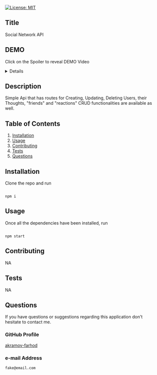 
  [![License: MIT](https://img.shields.io/badge/License-MIT-yellow.svg)](https://opensource.org/licenses/MIT)
  ## Title
  Social Network API
  
  ## DEMO
  Click on the Spoiler to reveal DEMO Video
  <details>
  
  [social-network-api.webm](https://user-images.githubusercontent.com/123986533/235402238-ab9f994e-631f-4503-a9ee-fd30ed135a69.webm)

  </details>

  ## Description 
  Simple Api that has routes for Creating, Updating, Deleting Users, their Thoughts, "friends" and "reactions" CRUD functionalities are available as well.
  
  ## Table of Contents
  1. [Installation](#Installation)
  2. [Usage](#Usage)
  3. [Contributing](#Contributing)
  4. [Tests](#Tests)
  5. [Questions](#Questions)
  
  ## Installation
  
  Clone the repo and run 
  
  ``` 
  
  npm i 
  
  ```

  ## Usage
  
  Once all the dependencies have been installed, run 
  
  ``` 
  
  npm start 
  
  ```

  ## Contributing
  
  NA

  ## Tests
  
  NA

  ## Questions
  
  If you have questions or suggestions regarding this application
  don't hesitate to contact me.
  
  ### GitHub Profile
  
  [akramov-farhod](https://github.com/akramov-farhod "GitHub Profile")

  ### e-mail Address
  
    fake@email.com
  

